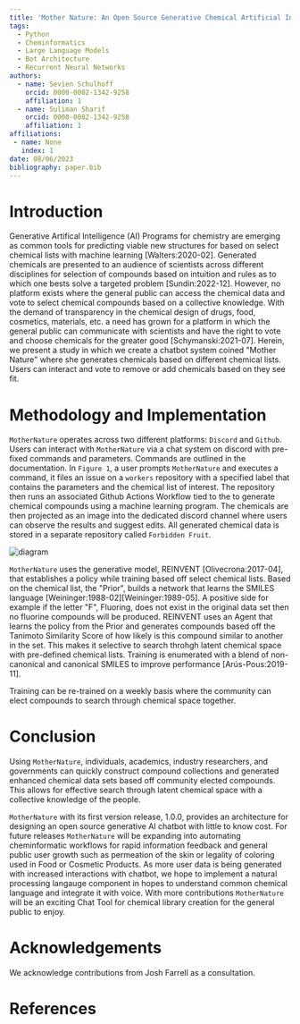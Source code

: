 ```yaml
---
title: 'Mother Nature: An Open Source Generative Chemical Artificial Intelligence ChatBot!'
tags:
  - Python
  - Cheminformatics
  - Large Language Models
  - Bot Architecture
  - Recurrent Neural Networks
authors:
  - name: Sevien Schulhoff
    orcid: 0000-0002-1342-9258
    affiliation: 1
  - name: Suliman Sharif
    orcid: 0000-0002-1342-9258
    affiliation: 1
affiliations:
 - name: None
   index: 1
date: 08/06/2023
bibliography: paper.bib
---
```


# Introduction

Generative Artifical Intelligence (AI) Programs for chemistry are emerging as common tools for predicting viable new structures for based on select chemical lists with machine learning [Walters:2020-02]. Generated chemicals are presented to an audience of scientists across different disciplines for selection of compounds based on intuition and rules as to which one bests solve a targeted problem [Sundin:2022-12]. However, no platform exists where the general public can access the chemical data and vote to select chemical compounds based on a collective knowledge. With the demand of transparency in the chemical design of drugs, food, cosmetics, materials, etc. a need has grown for a platform in which the general public can communicate with scientists and have the right to vote and choose chemicals for the greater good [Schymanski:2021-07]. Herein, we present a study in which we create a chatbot system coined "Mother Nature" where she generates chemicals based on different chemical lists. Users can interact and vote to remove or add chemicals based on they see fit.

# Methodology and Implementation

```MotherNature``` operates across two different platforms: `Discord` and `Github`. Users can interact with `MotherNature` via a chat system on discord with pre-fixed commands and parameters. Commands are outlined in the documentation. In `Figure 1`, a user prompts `MotherNature` and executes a command, it files an issue on a `workers` repository with a specified label that contains the parameters and the chemical list of interest. The repository then runs an associated Github Actions Workflow tied to the to generate chemical compounds using a machine learning program. The chemicals are then projected as an image into the dedicated discord channel where users can observe the results and suggest edits. All generated chemical data is stored in a separate repository called `Forbidden Fruit`.

![diagram](https://github.com/Global-Chem/Mother-Nature/assets/11812946/890fc035-e01c-485f-925d-dd2d7a846464)

```MotherNature``` uses the generative model, REINVENT [Olivecrona:2017-04], that establishes a policy while training based off select chemical lists. Based on the chemical list, the "Prior", builds a network that learns the SMILES language [Weininger:1988-02][Weininger:1989-05]. A positive side for example if the letter "F", Fluoring, does not exist in the original data set then no fluorine compounds will be produced. REINVENT uses an Agent that learns the policy from the Prior and generates compounds based off the Tanimoto Similarity Score of how likely is this compound similar to another in the set. This makes it selective to search throhgh latent chemical space with pre-defined chemical lists. Training is enumerated with a blend of non-canonical and canonical SMILES to improve performance [Arús-Pous:2019-11]. 

Training can be re-trained on a weekly basis where the community can elect compounds to search through chemical space together. 

# Conclusion

Using  ```MotherNature```, individuals, academics, industry researchers, and governments can quickly construct compound collections and generated enhanced chemical data sets based off community elected compounds. This allows for effective search through latent chemical space with a collective knowledge of the people. 

```MotherNature``` with its first version release, 1.0.0, provides an architecture for designing an open source generative AI chatbot with little to know cost. For future
releases ```MotherNature``` will be expanding into automating cheminformatic workflows for rapid information feedback and general public user growth such as permeation of the skin or legality of coloring used in Food or Cosmetic Products. As more user data is being generated with increased interactions with chatbot, we hope to implement a natural processing langauge component in hopes to understand common chemical language and integrate it with voice. With more contributions ```MotherNature``` will be an exciting Chat Tool for chemical library creation 
for the general public to enjoy. 

# Acknowledgements

We acknowledge contributions from Josh Farrell as a consultation.

# References
